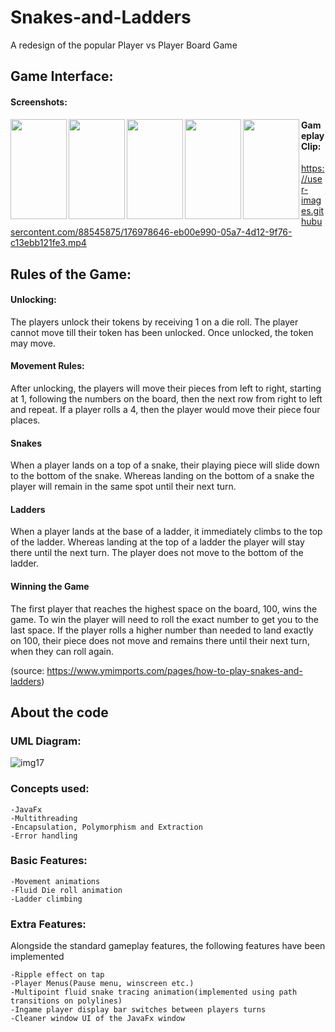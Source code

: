 # Snakes-and-Ladders
A redesign of the popular Player vs Player Board Game 
## Game Interface:
#### Screenshots:
<a href="https://user-images.githubusercontent.com/88545875/176979100-3080c7c5-2ea1-4f40-92c2-c7b0a37ea5cb.png"><img src="https://user-images.githubusercontent.com/88545875/176979100-3080c7c5-2ea1-4f40-92c2-c7b0a37ea5cb.png" align="left" height="160" width="90" ></a>

<a href="https://user-images.githubusercontent.com/88545875/176978862-b1b3a210-6fbd-4c80-9515-1f283f0c7464.png"><img src="https://user-images.githubusercontent.com/88545875/176978862-b1b3a210-6fbd-4c80-9515-1f283f0c7464.png" align="left" height="160" width="90" ></a>

<a href="https://user-images.githubusercontent.com/88545875/176978930-841e6c1f-4aad-44eb-85db-481a35db8a72.png"><img src="https://user-images.githubusercontent.com/88545875/176978930-841e6c1f-4aad-44eb-85db-481a35db8a72.png" align="left" height="160" width="90" ></a>

<a href="https://user-images.githubusercontent.com/88545875/176979027-154a0ea5-28a5-447f-8646-dd811c4ea33d.png"><img src="https://user-images.githubusercontent.com/88545875/176979027-154a0ea5-28a5-447f-8646-dd811c4ea33d.png" align="left" height="160" width="90" ></a>

<a href="https://user-images.githubusercontent.com/88545875/176979067-5b3919ab-ff3e-405c-a2bd-a36094bdf9fa.png"><img src="https://user-images.githubusercontent.com/88545875/176979067-5b3919ab-ff3e-405c-a2bd-a36094bdf9fa.png" align="left" height="160" width="90" ></a>

#### Gameplay Clip: 
https://user-images.githubusercontent.com/88545875/176978646-eb00e990-05a7-4d12-9f76-c13ebb121fe3.mp4
## Rules of the Game:

#### Unlocking:
The players unlock their tokens by receiving 1 on a die roll. The player cannot move till their token has been unlocked. Once unlocked, the token may move.

#### Movement Rules:
After unlocking, the players will move their pieces from left to right, starting at 1, following the numbers on the board, then the next row from right to left and repeat. If a player rolls a 4, then the player would move their piece four places.

#### Snakes
When a player lands on a top of a snake, their playing piece will slide down to the bottom of the snake.
Whereas landing on the bottom of a snake the player will remain in the same spot until their next turn.

#### Ladders
When a player lands at the base of a ladder, it immediately climbs to the top of the ladder.
Whereas landing at the top of a ladder the player will stay there until the next turn. The player does not move to the bottom of the ladder.

#### Winning the Game
The first player that reaches the highest space on the board, 100, wins the game. To win the player will need to roll the exact number to get you to the last space. If the player rolls a higher number than needed to land exactly on 100, their piece does not move and remains there until their next turn, when they can roll again.

(source: https://www.ymimports.com/pages/how-to-play-snakes-and-ladders)
## About the code
### UML Diagram:
![img17](https://user-images.githubusercontent.com/88545875/176978591-829545b1-352b-4fde-aca7-cefbeac54b36.jpg)
### Concepts used:
    -JavaFx 
    -Multithreading 
    -Encapsulation, Polymorphism and Extraction 
    -Error handling 


### Basic Features:
    -Movement animations 
    -Fluid Die roll animation
    -Ladder climbing


### Extra Features:
Alongside the standard gameplay features, the following features have been implemented

    -Ripple effect on tap
    -Player Menus(Pause menu, winscreen etc.)
    -Multipoint fluid snake tracing animation(implemented using path transitions on polylines)
    -Ingame player display bar switches between players turns
    -Cleaner window UI of the JavaFx window

